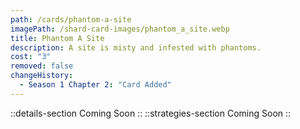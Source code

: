 ```yaml
---
path: /cards/phantom-a-site
imagePath: /shard-card-images/phantom_a_site.webp
title: Phantom A Site
description: A site is misty and infested with phantoms.
cost: "3"
removed: false
changeHistory:
  - Season 1 Chapter 2: "Card Added"
---
```

::details-section
Coming Soon
::
::strategies-section
Coming Soon
::